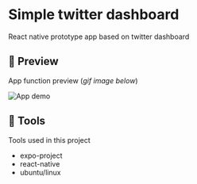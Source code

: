 # Simple twitter dashboard

React native prototype app based on twitter dashboard

## 📱 Preview

App function preview (_gif image below_)

![App demo](./assets/preview/twitter-view.gif)

## 🔨 Tools

Tools used in this project

- expo-project
- react-native
- ubuntu/linux
